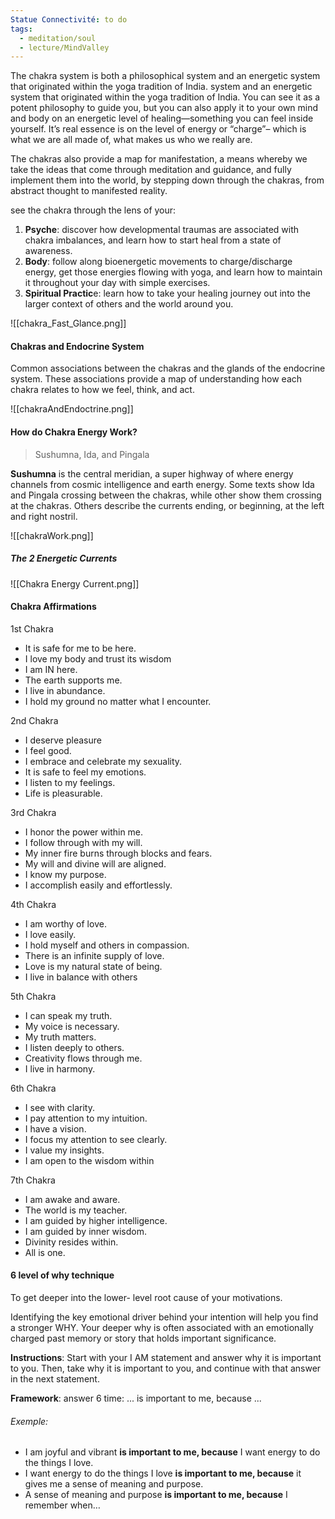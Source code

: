 ```yaml
---
Statue Connectivité: to do
tags:
  - meditation/soul
  - lecture/MindValley
---
```


The chakra system is both a philosophical system and an energetic system that originated within the yoga tradition of India. system and an energetic system that
originated within the yoga tradition of India. You can see it as a potent philosophy to guide you, but you can also apply it to your own mind and body on an energetic level of healing—something you can feel inside yourself. It’s real essence is on the level of energy or “charge”– which is what we are all made of, what makes us who we really are.

The chakras also provide a map for manifestation, a means whereby we take the ideas that come through meditation and guidance, and fully implement them into the world, by stepping down through the chakras, from abstract thought to manifested reality.


see the chakra through the lens of your:
1. **Psyche**: discover how developmental traumas are associated with chakra imbalances, and learn how to start heal from a state of awareness.
2. **Body**: follow along bioenergetic movements to charge/discharge energy, get those energies flowing with yoga, and learn how to maintain it throughout your day with simple exercises.
3. **Spiritual Practic**e: learn how to take your healing journey out into the larger context of others and the world around you.


![[chakra_Fast_Glance.png]]

#### Chakras and Endocrine System
Common associations between the chakras and the glands of the endocrine system. 
These associations provide a map of understanding how each chakra relates to how we feel, think, and act.

![[chakraAndEndoctrine.png]]

#### How do Chakra Energy Work?
> Sushumna, Ida, and Pingala

**Sushumna** is the central meridian, a super highway of where energy channels from cosmic intelligence and earth energy.
Some texts show Ida and Pingala crossing between the chakras, while other show them crossing at the chakras. Others describe the currents ending, or beginning, at the left and right nostril.

![[chakraWork.png]]
##### The 2 Energetic Currents
![[Chakra Energy Current.png]]



#### Chakra Affirmations
1st Chakra
- It is safe for me to be here.
- I love my body and trust its wisdom
- I am IN here.
- The earth supports me.
- I live in abundance.
- I hold my ground no matter what I encounter.

2nd Chakra
- I deserve pleasure
- I feel good.
- I embrace and celebrate my sexuality.
- It is safe to feel my emotions.
- I listen to my feelings.
- Life is pleasurable.

3rd Chakra
- I honor the power within me.
- I follow through with my will.
- My inner fire burns through blocks and fears.
- My will and divine will are aligned.
- I know my purpose.
- I accomplish easily and effortlessly.

4th Chakra
- I am worthy of love.
- I love easily.
- I hold myself and others in compassion.
- There is an infinite supply of love.
- Love is my natural state of being.
- I live in balance with others

5th Chakra
- I can speak my truth.
- My voice is necessary.
- My truth matters.
- I listen deeply to others.
- Creativity flows through me.
- I live in harmony.

6th Chakra
- I see with clarity.
- I pay attention to my intuition.
- I have a vision.
- I focus my attention to see clearly.
- I value my insights.
- I am open to the wisdom within

7th Chakra
- I am awake and aware.
- The world is my teacher.
- I am guided by higher intelligence.
- I am guided by inner wisdom.
- Divinity resides within.
- All is one.

#### 6 level of why technique
To get deeper into the lower- level root
cause of your motivations.

Identifying the key emotional driver behind your intention will help you find a stronger WHY. 
Your deeper why is often associated with an emotionally charged past memory or story that holds important significance.

**Instructions**: Start with your I AM statement and answer why it is important to you. Then, take why it is important to you, and continue with that answer in the
next statement.

**Framework**: answer 6 time: ...  is important to me, because ...


###### Exemple:
-  I am joyful and vibrant **is important to me, because** I want energy to do the things I love.
-  I want energy to do the things I love **is important to me, because** it gives me a sense of meaning and purpose.
-  A sense of meaning and purpose **is important to me, because** I remember when…


